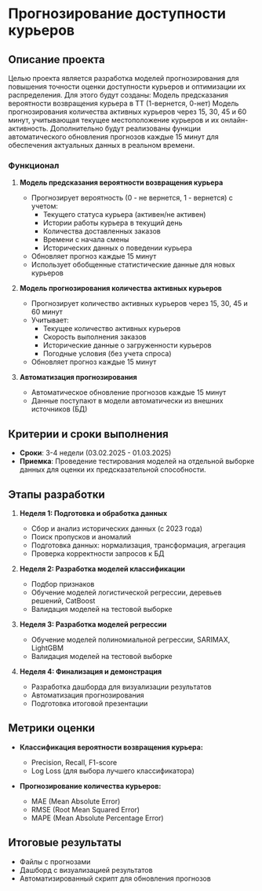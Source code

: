 # Прогнозирование доступности курьеров

## Описание проекта

Целью проекта является разработка моделей прогнозирования для повышения точности оценки доступности курьеров и оптимизации их распределения.
Для этого будут созданы:
Модель предсказания вероятности возвращения курьера в ТТ (1-вернется, 0-нет)
Модель прогнозирования количества активных курьеров через 15, 30, 45 и 60 минут, учитывающая текущее местоположение курьеров и их онлайн-активность.
Дополнительно будут реализованы функции автоматического обновления прогнозов каждые 15 минут для обеспечения актуальных данных в реальном времени.


### Функционал

1. **Модель предсказания вероятности возвращения курьера**
   - Прогнозирует вероятность (0 - не вернется, 1 - вернется) с учетом:
     - Текущего статуса курьера (активен/не активен)
     - Истории работы курьера в текущий день
     - Количества доставленных заказов
     - Времени с начала смены
     - Исторических данных о поведении курьера
   - Обновляет прогноз каждые 15 минут
   - Использует обобщенные статистические данные для новых курьеров

2. **Модель прогнозирования количества активных курьеров**
   - Прогнозирует количество активных курьеров через 15, 30, 45 и 60 минут
   - Учитывает:
     - Текущее количество активных курьеров
     - Скорость выполнения заказов
     - Исторические данные о загруженности курьеров
     - Погодные условия (без учета спроса)
   - Обновляет прогноз каждые 15 минут

3. **Автоматизация прогнозирования**
   - Автоматическое обновление прогнозов каждые 15 минут
   - Данные поступают в модели автоматически из внешних источников (БД)

## Критерии и сроки выполнения

- **Сроки**: 3-4 недели (03.02.2025 - 01.03.2025)
- **Приемка**: Проведение тестирования моделей на отдельной выборке данных для оценки их предсказательной способности.

## Этапы разработки

1. **Неделя 1: Подготовка и обработка данных**
   - Сбор и анализ исторических данных (с 2023 года)
   - Поиск пропусков и аномалий
   - Подготовка данных: нормализация, трансформация, агрегация
   - Проверка корректности запросов к БД

2. **Неделя 2: Разработка моделей классификации**
   - Подбор признаков
   - Обучение моделей логистической регрессии, деревьев решений, CatBoost
   - Валидация моделей на тестовой выборке

3. **Неделя 3: Разработка моделей регрессии**
   - Обучение моделей полиномиальной регрессии, SARIMAX, LightGBM
   - Валидация моделей на тестовой выборке

4. **Неделя 4: Финализация и демонстрация**
   - Разработка дашборда для визуализации результатов
   - Автоматизация прогнозирования
   - Подготовка итоговой презентации

## Метрики оценки

- **Классификация вероятности возвращения курьера:**
  - Precision, Recall, F1-score
  - Log Loss (для выбора лучшего классификатора)

- **Прогнозирование количества курьеров:**
  - MAE (Mean Absolute Error)
  - RMSE (Root Mean Squared Error)
  - MAPE (Mean Absolute Percentage Error)

## Итоговые результаты
- Файлы с прогнозами
- Дашборд с визуализацией результатов
- Автоматизированный скрипт для обновления прогнозов

